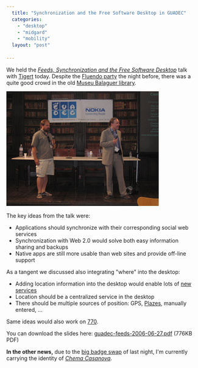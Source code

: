 ```yaml
---
  title: "Synchronization and the Free Software Desktop in GUADEC"
  categories: 
    - "desktop"
    - "midgard"
    - "mobility"
  layout: "post"

---
```

We held the _[Feeds, Synchronization and the Free Software Desktop][6]_ talk with [Tigert][5] today. Despite the [Fluendo party][1] the night before, there was a quite good crowd in the old [Museu Balaguer library][7].

![Speech in the Biblioteca Museu Victor Balaguer](/files/Tigert_and_Bergie_talk_in_Balaguer.jpg)

The key ideas from the talk were:

* Applications should synchronize with their corresponding social web services
* Synchronization with Web 2.0 would solve both easy information sharing and backups
* Native apps are still more usable than web sites and provide off-line support

As a tangent we discussed also integrating "where" into the desktop:

* Adding location information into the desktop would enable lots of [new services][9]
* Location should be a centralized service in the desktop
* There should be multiple sources of position: GPS, [Plazes][4], manually entered, ...

Same ideas would also work on [770][8].

You can download the slides here: [guadec-feeds-2006-06-27.pdf](/files/guadec-feeds-2006-06-27.pdf) (776KB PDF)

__In the other news,__ due to the [big badge swap][2] of last night, I'm currently carrying the identity of _[Chema Casanova][3]_.

[1]: http://research.operationaldynamics.com/blogs/andrew/travel/spain/2006-GUADEC-beach-party.html
[2]: http://www.tigert.com/archives/2006/06/27/badge-madness/
[3]: http://blogs.igalia.com/chema/
[4]: http://beta.plazes.com/home/
[5]: http://www.tigert.com/
[6]: http://guadec.org/node/248
[7]: http://www.victorbalaguer-bmb.org/biblio.htm
[8]: http://maemo.org/
[9]: http://bergie.iki.fi/blog/maemo-mapper-takes-us-closer-to-the-hitchhiker-s-guide.html